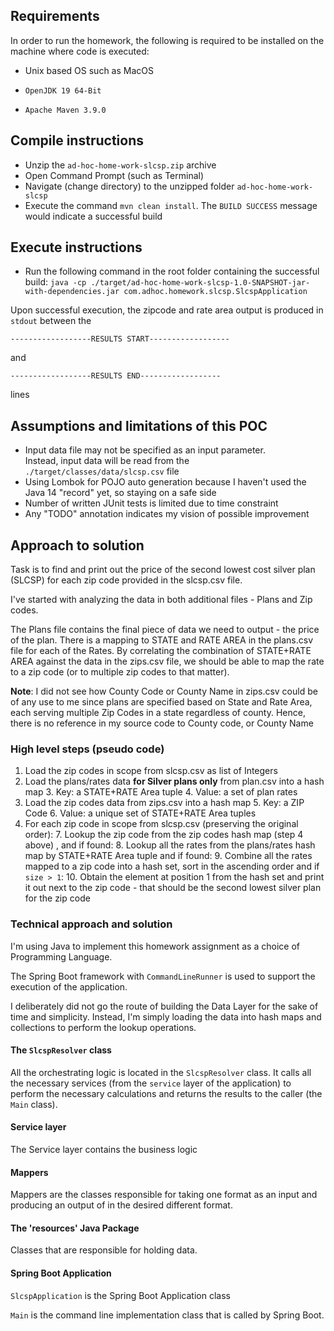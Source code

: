 ## Requirements
In order to run the homework, the following is required to be installed on the machine where code is executed:

* Unix based OS such as MacOS

* `OpenJDK 19 64-Bit`

* `Apache Maven 3.9.0`

## Compile instructions
* Unzip the `ad-hoc-home-work-slcsp.zip` archive
* Open Command Prompt (such as Terminal)
* Navigate (change directory) to the unzipped folder `ad-hoc-home-work-slcsp`
* Execute the command `mvn clean install`. The `BUILD SUCCESS` message would indicate a successful build

## Execute instructions
* Run the following command in the root folder containing the successful build:
`java -cp ./target/ad-hoc-home-work-slcsp-1.0-SNAPSHOT-jar-with-dependencies.jar com.adhoc.homework.slcsp.SlcspApplication`

Upon successful execution, the zipcode and rate area output is produced in `stdout` between the 


`------------------RESULTS START------------------` 

and 

`------------------RESULTS END------------------` 

lines

## Assumptions and limitations of this POC

* Input data file may not be specified as an input parameter. <br/>Instead, input data will be read from the <code>./target/classes/data/slcsp.csv</code> file
* Using Lombok for POJO auto generation because I haven't used the Java 14 "record" yet, so staying on a safe side
* Number of written JUnit tests is limited due to time constraint
* Any "TODO" annotation indicates my vision of possible improvement


## Approach to solution

Task is to find and print out the price of the second lowest cost silver plan (SLCSP) for each zip code provided in the slcsp.csv file.

I've started with analyzing the data in both additional files - Plans and Zip codes.

The Plans file contains the final piece of data we need to output - the price of the plan.
There is a mapping to STATE and RATE AREA in the plans.csv file for each of the Rates.
By correlating the combination of STATE+RATE AREA against the data in the zips.csv file, we should be able to map the rate to a zip code 
(or to multiple zip codes to that matter).


**Note**: I did not see how County Code or County Name in zips.csv could be of any use to me since plans are 
specified based on State and Rate Area, each serving multiple Zip Codes in a state regardless of county.
Hence, there is no reference in my source code to County code, or County Name

### High level steps (pseudo code)

1. Load the zip codes in scope from slcsp.csv as list of Integers 
2. Load the plans/rates data **for Silver plans only** from plan.csv into a hash map
   3. Key: a STATE+RATE Area tuple
   4. Value: a set of plan rates
4. Load the zip codes data from zips.csv into a hash map 
   5. Key: a ZIP Code
   6. Value: a unique set of STATE+RATE Area tuples 
6. For each zip code in scope from slcsp.csv (preserving the original order):
   7. Lookup the zip code from the zip codes hash map (step 4 above) , and if found:
   8. Lookup all the rates from the plans/rates hash map by STATE+RATE Area tuple and if found:
   9. Combine all the rates mapped to a zip code into a hash set, sort in the ascending order and if `size > 1`:
   10. Obtain the element at position 1 from the hash set and print it out next to the zip code - that should be the second lowest silver plan for the zip code

    
### Technical approach and solution

I'm using Java to implement this homework assignment as a choice of Programming Language.

The Spring Boot framework with `CommandLineRunner` is used to support the execution of the application.

I deliberately did not go the route of building the Data Layer for the sake of time and simplicity. 
Instead, I'm simply loading the data into hash maps and collections to perform the lookup operations.

#### The `SlcspResolver` class
All the orchestrating logic is located in the `SlcspResolver` class. 
It calls all the necessary services (from the `service` layer of the application)
to perform the necessary calculations and returns the results to the caller (the `Main` class). 

#### Service layer
The Service layer contains the business logic 

#### Mappers
Mappers are the classes responsible for taking one format as an input and producing an output of in the desired different format.

#### The 'resources' Java Package
Classes that are responsible for holding data.

#### Spring Boot Application
`SlcspApplication` is the Spring Boot Application class

`Main` is the command line implementation class that is called by Spring Boot.